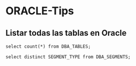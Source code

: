 # ORACLE-Tips

## Listar todas las tablas en Oracle

```[SQL]
select count(*) from DBA_TABLES;

select distinct SEGMENT_TYPE from DBA_SEGMENTS;
```
